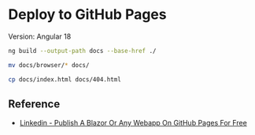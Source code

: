 # Deploy to GitHub Pages

Version: Angular 18

```bash
ng build --output-path docs --base-href ./
```

```bash
mv docs/browser/* docs/
```

```bash
cp docs/index.html docs/404.html
```

## Reference

-   [Linkedin - Publish A Blazor Or Any Webapp On GitHub Pages For Free](https://www.linkedin.com/pulse/publish-blazor-any-webapp-github-pages-free-rikam-palkar/)
